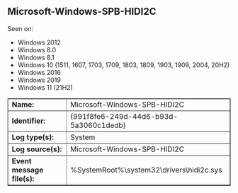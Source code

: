 ## Microsoft-Windows-SPB-HIDI2C

Seen on:
* Windows 2012
* Windows 8.0
* Windows 8.1
* Windows 10 (1511, 1607, 1703, 1709, 1803, 1809, 1903, 1909, 2004, 20H2)
* Windows 2016
* Windows 2019
* Windows 11 (21H2)

<table border="1" class="docutils">
  <tbody>
    <tr>
      <td><b>Name:</b></td>
      <td>Microsoft-Windows-SPB-HIDI2C</td>
    </tr>
    <tr>
      <td><b>Identifier:</b></td>
      <td>{991f8fe6-249d-44d6-b93d-5a3060c1dedb}</td>
    </tr>
    <tr>
      <td><b>Log type(s):</b></td>
      <td>System</td>
    </tr>
    <tr>
      <td><b>Log source(s):</b></td>
      <td>Microsoft-Windows-SPB-HIDI2C</td>
    </tr>
    <tr>
      <td><b>Event message file(s):</b></td>
      <td>%SystemRoot%\system32\drivers\hidi2c.sys</td>
    </tr>
  </tbody>
</table>

&nbsp;

